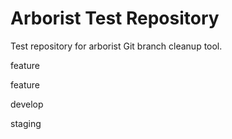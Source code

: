 # Arborist Test Repository

Test repository for arborist Git branch cleanup tool.


feature


feature


develop


staging
